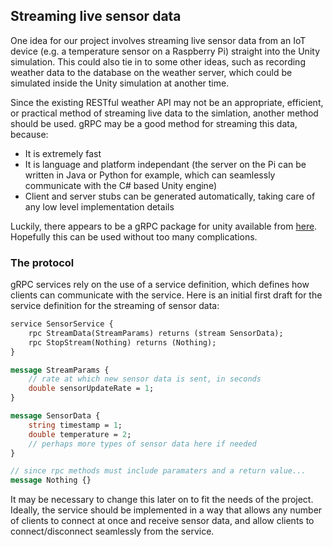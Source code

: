 ## Streaming live sensor data

One idea for our project involves streaming live sensor data from an IoT device (e.g. a temperature sensor on a Raspberry Pi) straight into the Unity simulation. This could also tie in to some other ideas, such as recording weather data to the database on the weather server, which could be simulated inside the Unity simulation at another time.

Since the existing RESTful weather API may not be an appropriate, efficient, or practical method of streaming live data to the simlation, another method should be used. gRPC may be a good method for streaming this data, because:

* It is extremely fast
* It is language and platform independant (the server on the Pi can be written in Java or Python for example, which can seamlessly communicate with the C# based Unity engine)
* Client and server stubs can be generated automatically, taking care of any low level implementation details

Luckily, there appears to be a gRPC package for unity available from [here](https://packages.grpc.io). Hopefully this can be used without too many complications.

### The protocol

gRPC services rely on the use of a service definition, which defines how clients can communicate with the service. Here is an initial first draft for the service definition for the streaming of sensor data:

```protobuf
service SensorService {
    rpc StreamData(StreamParams) returns (stream SensorData);
    rpc StopStream(Nothing) returns (Nothing);
}

message StreamParams {
    // rate at which new sensor data is sent, in seconds
    double sensorUpdateRate = 1;
}

message SensorData {
    string timestamp = 1;
    double temperature = 2;
    // perhaps more types of sensor data here if needed
}

// since rpc methods must include paramaters and a return value...
message Nothing {}

```

It may be necessary to change this later on to fit the needs of the project. Ideally, the service should be implemented in a way that allows any number of clients to connect at once and receive sensor data, and allow clients to connect/disconnect seamlessly from the service.